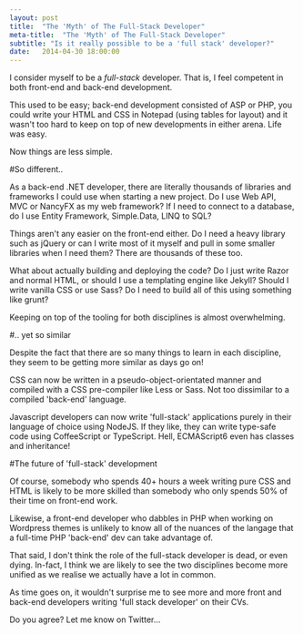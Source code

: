 ```yaml
---
layout: post
title:  "The 'Myth' of The Full-Stack Developer"
meta-title:  "The 'Myth' of The Full-Stack Developer"
subtitle: "Is it really possible to be a 'full stack' developer?"
date:   2014-04-30 18:00:00
---
```


I consider myself to be a *full-stack* developer. That is, I feel competent in
both front-end and back-end development.

This used to be easy; back-end development consisted of ASP or PHP, you
could write your HTML and CSS in Notepad (using tables for layout) and it
wasn't too hard to keep on top of new developments in either arena. Life was easy.

Now things are less simple.



#So different..

As a back-end .NET developer, there are literally thousands of libraries and
frameworks I could use when starting a new project. Do I use Web API, MVC or
NancyFX as my web framework? If I need to connect to a database, do I use
Entity Framework, Simple.Data, LINQ to SQL?

Things aren't any easier on the front-end either. Do I need a heavy library such
as jQuery or can I write most of it myself and pull in some smaller libraries
when I need them? There are thousands of these too.

What about actually building and deploying the code? Do I just write Razor and
normal HTML, or should I use a templating engine like Jekyll? Should I write
vanilla CSS or use Sass? Do I need to build all of this using something like
grunt?

Keeping on top of the tooling for both disciplines is almost overwhelming.



#.. yet so similar

Despite the fact that there are so many things to learn in each discipline, they
seem to be getting more similar as days go on!

CSS can now be written in a pseudo-object-orientated manner and compiled with a
CSS pre-compiler like Less or Sass. Not too dissimilar to a compiled 'back-end'
language.

Javascript developers can now write 'full-stack' applications purely in their
language of choice using NodeJS. If they like, they can write type-safe code
using CoffeeScript or TypeScript. Hell, ECMAScript6 even has classes and
inheritance!



#The future of 'full-stack' development

Of course, somebody who spends 40+ hours a week writing pure CSS and HTML is
likely to be more skilled than somebody who only spends 50% of their time on
front-end work.

Likewise, a front-end developer who dabbles in PHP when working on Wordpress
themes is unlikely to know all of the nuances of the langage that a full-time
PHP 'back-end' dev can take advantage of.

That said, I don't think the role of the full-stack developer is dead, or even
dying.
In-fact, I think we are likely to see the two disciplines become more unified as
we realise we actually have a lot in common.

As time goes on, it wouldn't surprise me to see more and more front and back-end
developers writing 'full stack developer' on their CVs.

Do you agree? Let me know on Twitter...
